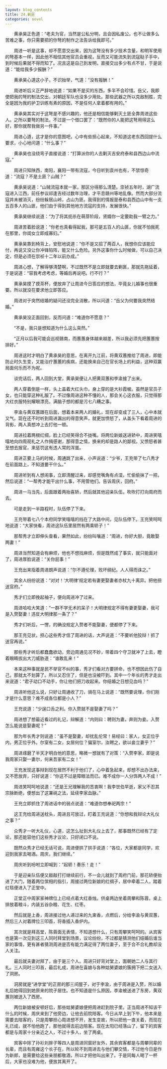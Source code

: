 ```yaml
---
layout: blog_contents
title: 24.剿匪
categories: novel
---
```


<style>p {text-indent: 2em;}</style>

<p>黄承昊正色道：“老夫为官，当然是公私分明，且会因私废公。也不让做多么苦难之事，你只需要把的你弩的制作之法告诉给我即可。”</p>
<p>周进一听是这事，却不愿意交出来，因为这弩没有多少技术含量，和明军使用的弩基本一样，因此他不相信其他官员会重视，反而又可能流失到流寇鞑子手中，到时候后果就不得而知了。况且这是自己到发明，直接交出多少有点不甘，于是说道：“能给我多少报酬？”</p>
<p>黄承昊心道这小子，不识抬举，气道：“没有报酬！”</p>
<p>周进听后义正严辞地说道：“如果不是买的东西，多半不会珍惜。岳父，我即使把我的弩的制法交出，对朝廷军队也没多少用处。那些武器之所以克敌制胜，完全是因为我的护卫训练有素的原因，不是任何人拿着都有用的。”</p>
<p>黄承昊其实对于这弩是不感兴趣的，他还是相信能够剿灭土匪全靠周进这些人。之所以要弩的制法，不过是一个借口罢了：“既然你的人能把这弩用得这么好，那你就帮我做另一件事。”</p>
<p>周进心道，这才是你的意图吧，心中有些担心起来，不知道这老东西回提什么要求，小心地问道：“什么事？”</p>
<p>黄承昊也没绕弯子直接说道：“打算派你的人去剿灭吉安府泰和县西边山中流寇。”</p>
<p>周进只知陕西，南阳，襄阳一带有流寇，今日听到袁州也有，不禁惊奇道：“流寇？不是土匪？山贼？”</p>
<p>黄承昊说道：“山贼流寇本就一家，那区分得那么清楚。崇祯五年时，湖广流寇进入江西，前任参议祁逢吉经过数年治理，才平息赣州等地乱像。然而大部分流寇并未被消灭，纷纷躲居山岭，占山为匪。我得到的情报是泰和县西边山中有一支五百多人的山匪，他们由于得到其他地方流寇的支持，发展很快。”</p>
<p>黄承昊继续说道：“为了将其扼杀在萌芽阶段，贤婿你一定要助我一臂之力。”</p>
<p>周进苦着脸说道：“你老也真看得起我，那可是五百人的山匪，你就不怕我死在那里，你闺女立即成寡妇。”</p>
<p>黄承昊靠到椅背上，安慰地说道：“你不是又招了两百人，我想你应该能应付，再说又没让你冲锋陷阵，能又什么危险。另外这事你什么时候做，可以自己决定，但是必须在崇祯十二年以前办成。”</p>
<p>周进心想，了解得够清楚啊，不过既然不是立即就要去剿匪，那就先拖延着，于是说道：“容我考虑考虑，等婚后再说吧。行不行？”</p>
<p>黄承昊摸了摸茶杯，便放弃了让周进今日答应的想法，毕竟女儿婚事也很重要。所以就没在要求他立即答应。</p>
<p>周进对于突然结婚的疑问还没完全消散，所以问道：“岳父为何要我突然结婚。”</p>
<p>黄承昊没正面回到，反而问道：“难道你不愿意？”</p>
<p>“不是，我只是想知道为什么这么突然。”</p>
<p>“正月以后我可能会巡视赣南，而蕙蕙身体越来越差，所以我必须先把蕙蕙按排好。”</p>
<p>周进这时才明白了黄承昊的意思，在离开九江前，将黄双蕙推给了周进，即能防止时久生变，又能治疗蕙蕙的疾病，还能换来自己在官长场上的利益，这种双赢局面何乐而不为呢。</p>
<p>谈完话后，两人回到大堂，黄承昊便让人把黄双蕙和李渝接了出来。</p>
<p>两人穿着倒是一样，头上盖着大红头巾，身上穿的是大衫霞帔。虽然是官员子女，也只能穿这种礼服了。不过像周进这种不懂的人，那会关心这衣服，只觉得那大红衣服特别耀眼漂亮，满脑子想的都是污七八糟之事。</p>
<p>李渝与黄双蕙跟在后面，想着本来两人的婚礼，现在却变成了三人，心中本就又气。现在还不时听到周进漏出的得意笑声，就更加愤怒了，从盖头下看着周进的背影，两人真想冲上去打他一顿。</p>
<p>周进拉着两根红绸，脸上已经笑得合不拢嘴。将两位新娘送进轿中，周进笑嘻嘻地向四周观礼之人作揖感谢，那得意之情，换来的却是路人的鄙视。又愤怒者甚至想去报官，来惩罚这有违人常的浑蛋。</p>
<p>周进正要上马的时候，周通跳了出来，小声说道：“少爷，王充带了七八秀才在前面路上，不知道要干什么。”</p>
<p>周进听到有人想闹事，立即清醒过来，却感觉嘴角有点湿，忙偷偷抹了一把，然后说道：“一帮秀才能干出什么事，不用管他们。告诉周庆，回府。”</p>
<p>周进一马当先，后面跟着两抬喜轿，然后就其他迎亲队伍，吹吹打打向周府而去。</p>
<p>可是走到一半路程时，队伍停了下来。</p>
<p>王充带着七八个本府同学笑嘻嘻的挡在了大路中间，见队伍停下。王充笑呵呵地说道：“大家快看，周进这队伍里居然有两乘轿子！”</p>
<p>那帮秀才立即伸头查看，果然如此，纷纷叫嚷道：“周进，你好大胆，竟敢娶两妻！”</p>
<p>周进当然知道会有麻烦，他也不想找麻烦，但是既然成了事实，就只能面对了，周进厚脸说道：“关你屁事！”</p>
<p>王充出来指着周进朗声说道：“尔不遵伦理，败坏纲纪。人人得而诛之。”</p>
<p>其余人纷纷说道：“对对！‘大明律’规定若有妻更娶妻者亦杖九十离异。把他扭送官府。”</p>
<p>秀才们立即挽起袖子，便向周进冲了过来。</p>
<p>周进哈哈大笑道：“一群不学无术的呆子！大明律规定不得有妻更娶妻，我可是入赘娶妻！违反大明律那一条了？”</p>
<p>秀才们听后，一愣，的确没规定入赘者不能娶妻，便都停了下来。</p>
<p>那王充见状，担心这些秀才信了周进的话，大声说道：“不要听他狡辩！抓了送官再说。”</p>
<p>那些秀才听后都蠢蠢欲动，旁边周通见况不妙，带着四个守卫就冲了上去，瞪着眼睛拔出大刀威胁道：“谁敢乱来！”</p>
<p>本来这种事就是民不举官不纠的事，秀才们看对方要拼命，也不想因此伤了自己，那就太不划算了。所以又忍住了，但是也没被吓到。其中一个年长的秀才走出来说道：“君子动口不动手，你让他们把刀收起来。你结婚之日想见血吗？”</p>
<p>周进听他这么说，只好让周通收了刀，骑在马上说道：“既然要说理，你们刚才是什么意思？难不成各位都是小人？”</p>
<p>王充说道：“少逞口舌之利。你入赘就不是娶妻了吗？”</p>
<p>周进想了想最近看过的礼记，辩解道：“内则曰：聘则为妻，奔则为妾。入赘怎么能说是娶妻呢？”</p>
<p>那为年长秀才则说道：“虽不是娶妻，却扰乱伦常！易经曰：家人，女正位乎内，男正位乎外。尔室有二女，女居何位？偏室尔，汝聘之，欲以妾立妻乎？”</p>
<p>周进琢磨了半天才明白他的意思，略微一想就有了对策：“入赘李家，即是说我周家只娶一妻尔，何来吾家有二女！”</p>
<p>王充发现这事辩到现在居然不利于他们了，心中着急起来，却想不出办法来，又不愿放弃，只好说道：“你这不过是障眼法而已。难不成你一人分饰两人不成！”</p>
<p>周进笑呵呵地说道：“还是王兄理解我的苦衷啊！我李世伯早逝，家父不忍其宗脉断绝，便想出了这兼祧之法，延续李家血脉。”</p>
<p>王充立即抓住了周进话中的弱点说道：“难道你想奉祀两宗！”</p>
<p>这王充给周进送枕头，周进且可放过，盯着王充说道：“你想和我辩论大礼仪之事？”</p>
<p>众秀才一听大礼仪，心道，这怎么扯到大礼仪上去了，那事既然已经有了定论，那还能容他们这些秀才议论，只好闭口不说。</p>
<p>既然众秀才已经无话可说，周进便拱了拱手说道：“各位，大家都是同学，欢迎到我家去喝酒。周庆，我们继续。”</p>
<p>周庆听到吩咐立即喊到：“起轿！奏乐！走！”</p>
<p>于是迎亲队伍便又敲敲打打继续前行，不一会儿就到了周府门前，那花轿便抬进了大门，随着两位傧相的指引，周接过两位新娘的红绸子，居中牵着二人，踏着红毯便进入了正堂中。</p>
<p>正堂正中周家家神牌位上已经点着大红香烛。供桌两边坐着周攀和陈蓉，桌上排放着粮斗，内装五谷杂粮、花生、红枣。</p>
<p>然后就是上香，周进接过他人递过来的九束香，点燃后，分给李渝与黄双蕙，然后三人对着牌位三叩首，将香插入香炉内。</p>
<p>其次就是拜高堂，陈蓉面无表情，不知道想什么，只有周攀笑呵呵的。从宾客也是第一次见到这三人同时拜堂到场景，议论纷纷，不过都是猜测他们结婚后谁当家的事情，更有甚者猜测周进是否有能力满足得了两位妻子，至于合不合礼教却没人关注。</p>
<p>最后就夫妻对拜了，由于是三个人。周进只好背对堂上，面朝她二人与其行礼。三人同时三叩首，最后礼成，周进在喜娘与各种姑舅婆娘的簇拥下把二女送入了洞房。</p>
<p>洞房就是“进学堂”的正房的那三间屋子，对于李渝，由于周进是入赘，所以婚礼后她得回到她原来的院子居住。也不知道是什么原因，李渝被送进了东房，黄双蕙则被送入了西房。</p>
<p>两位新娘被安顿好后，那些姑舅婆娘便把周进赶到院子里。正当周进不知该干什么的时候，周庆来到了他旁边，让他去前院陪客。今日从早上到下午，他本来是需要去陪客的，只是周攀担心周进想不开，发生变故，所以把他一直关着，而现在礼已成，就不怕他跑了，那他就得去前边陪客。现在太阳已经落山了，留下的宾客都是与周家十分亲近之人，不过十多人，坐了两桌。</p>
<p>宾客中除了孙衫刘胖子等四人是周进同窗好友外，其余宾客都是与周攀同辈的长辈，而且有周雍这个长子在，所以轮不到周进去与他们攀交情，不过他今日是作为新郎，是需要给这些亲朋都敬酒，所以才把他叫出来了。于是同每人喝了一杯后，大家也没难为他，便放其离开了。</p>
